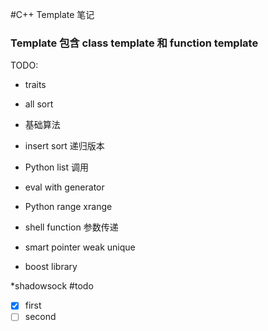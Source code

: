 #C++ Template 笔记

### Template 包含 class template 和 function template




TODO:

* traits
* all sort
* 基础算法
* insert sort 递归版本

* Python  list 调用 
* eval with generator
* Python range xrange

* shell function 参数传递

* smart pointer weak unique 


* boost library 

*shadowsock
#todo
- [x] first
- [ ] second